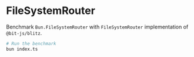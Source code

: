 # FileSystemRouter

Benchmark `Bun.FileSystemRouter` with `FileSystemRouter` implementation of `@bit-js/blitz`.

```bash
# Run the benchmark
bun index.ts
```
